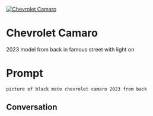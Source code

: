 
[![Chevrolet Camaro](https://flow-prompt-covers.s3.us-west-1.amazonaws.com/icon/Flat/i6.png)]()
# Chevrolet Camaro 
2023 model from back in famous street with  light on

# Prompt

```
picture of black mate chevrolet camaro 2023 from back
```

## Conversation




